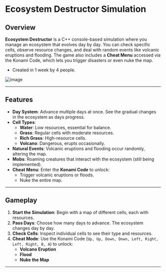 # Ecosystem Destructor Simulation

## Overview

**Ecosystem Destructor** is a C++ console-based simulation where you manage an ecosystem that evolves day by day. You can check specific cells, observe resource changes, and deal with random events like volcanic eruptions and flooding. The game also includes a **Cheat Menu** accessed via the Konami Code, which lets you trigger disasters or even nuke the map.

- Created in 1 week by 4 people.

![image](https://github.com/user-attachments/assets/4f3616d5-3a04-4645-96de-80117c9e3a32)

---

## Features

- **Day System**: Advance multiple days at once. See the gradual changes in the ecosystem as days progress.
- **Cell Types**:
  - **Water**: Low resources, essential for balance.
  - **Grass**: Regular cells with moderate resources.
  - **Rich Grass**: High-resource cells.
  - **Volcano**: Dangerous, erupts occasionally.
- **Natural Events**: Volcanic eruptions and flooding occur randomly, altering the map.
- **Mobs**: Roaming creatures that interact with the ecosystem (still being implemented).
- **Cheat Menu**: Enter the **Konami Code** to unlock:
  - Trigger volcanic eruptions or floods.
  - Nuke the entire map.

---

## Gameplay

1. **Start the Simulation**: Begin with a map of different cells, each with resources.
2. **Pass Days**: Choose how many days to advance. The ecosystem changes day by day.
3. **Check Cells**: Inspect individual cells to see their type and resources.
4. **Cheat Mode**: Use the Konami Code (`Up, Up, Down, Down, Left, Right, Left, Right, B, A`) to unlock:
   - **Volcano Eruption**
   - **Flood**
   - **Nuke the Map**
  
---
